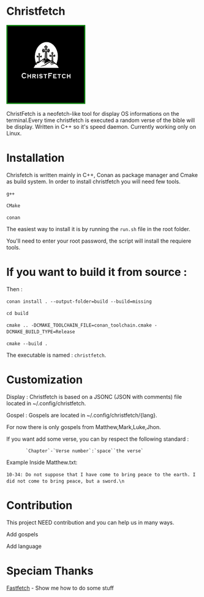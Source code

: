 # Christfetch
 <img src="logo.png" alt="logo ChristFetch" width="200" height="200" style="border: 3px solid green; text-align: center;" >

ChristFetch is a neofetch-like tool for display OS informations on the terminal.Every time christfetch is executed a random verse of the bible will be display. Written in C++ so it's speed daemon.
Currently working only on Linux.

# Installation 
Chrisfetch is written mainly in C++, Conan as package manager and Cmake as build system. 
In order to install christfetch you will need few tools.

  `g++`
  
  `CMake`
  
  `conan`
  
The easiest way to install it is by running the `run.sh` file in the root folder.

You'll need to enter your root password, the script will install the requiere tools.

# If you want to build it from source : 

Then : 

 `conan install . --output-folder=build --build=missing`
 
 `cd build`
 
 `cmake .. -DCMAKE_TOOLCHAIN_FILE=conan_toolchain.cmake -DCMAKE_BUILD_TYPE=Release`
 
 `cmake --build .`

 The executable is named : `christfetch`.

# Customization
Display : 
    Christfetch is based on a JSONC (JSON with comments) file located in ~/.config/christfetch.

Gospel : 
      Gospels are located in ~/.config/christfetch/{lang}.
      
   For now there is only gospels from Matthew,Mark,Luke,Jhon.
      
   If you want add some verse, you can by respect the following standard : 
   
           `Chapter`-`Verse number`:`space``the verse`
      
   Example Inside Matthew.txt: 
   
   `10-34: Do not suppose that I have come to bring peace to the earth. I did not come to bring peace, but a sword.\n`


# Contribution
  This project NEED contribution and you can help us in many ways.

  Add gospels

  Add language

  
# Speciam Thanks

 <a href="https://github.com/fastfetch-cli/fastfetch">Fastfetch</a> - Show me how to do some stuff
